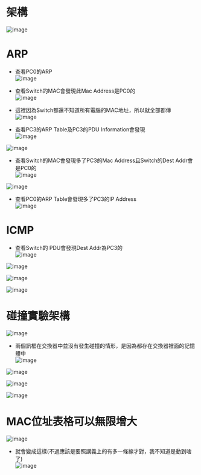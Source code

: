 架構
===
![image](https://github.com/Henryliu880922/Cisco/blob/main/pic/%E5%8D%80%E5%9F%9F%E7%B6%B2%E8%B7%AF%E5%82%B3%E8%BC%B8%E5%8E%9F%E7%90%86/%E6%9E%B6%E6%A7%8B.jpg)  

# ARP
* 查看PC0的ARP  
![image](https://github.com/Henryliu880922/Cisco/blob/main/pic/%E5%8D%80%E5%9F%9F%E7%B6%B2%E8%B7%AF%E5%82%B3%E8%BC%B8%E5%8E%9F%E7%90%86/PC0%20PDU%20Outbound.jpg)  

* 查看Switch的MAC會發現此Mac Address是PC0的  
![image](https://github.com/Henryliu880922/Cisco/blob/main/pic/%E5%8D%80%E5%9F%9F%E7%B6%B2%E8%B7%AF%E5%82%B3%E8%BC%B8%E5%8E%9F%E7%90%86/Switch0%20MAC%20Table.jpg)  

* 這裡因為Switch都還不知道所有電腦的MAC地址，所以就全部都傳  
![image](https://github.com/Henryliu880922/Cisco/blob/main/pic/%E5%8D%80%E5%9F%9F%E7%B6%B2%E8%B7%AF%E5%82%B3%E8%BC%B8%E5%8E%9F%E7%90%86/%E5%9B%A0%E7%82%BA%E6%89%BE%E4%B8%8D%E5%88%B0%E5%B0%8D%E6%87%89%E7%9A%84MAC%20%E5%89%87%E5%85%A8%E9%83%A8%E7%9A%84%E6%8E%A5%E9%9B%BB%E8%85%A6%E7%9A%84Port%E9%83%BD%E9%80%81%E4%B8%80%E4%BB%BD%E8%B3%87%E6%96%99.jpg)  

* 查看PC3的ARP Table及PC3的PDU Information會發現  
![image](https://github.com/Henryliu880922/Cisco/blob/main/pic/%E5%8D%80%E5%9F%9F%E7%B6%B2%E8%B7%AF%E5%82%B3%E8%BC%B8%E5%8E%9F%E7%90%86/PC3%20ARP%20Table.jpg)  

![image](https://github.com/Henryliu880922/Cisco/blob/main/pic/%E5%8D%80%E5%9F%9F%E7%B6%B2%E8%B7%AF%E5%82%B3%E8%BC%B8%E5%8E%9F%E7%90%86/PC3%20PDU%20Outbound.jpg)  

* 查看Switch的MAC會發現多了PC3的Mac Address且Switch的Dest Addr會是PC0的  
![image](https://github.com/Henryliu880922/Cisco/blob/main/pic/%E5%8D%80%E5%9F%9F%E7%B6%B2%E8%B7%AF%E5%82%B3%E8%BC%B8%E5%8E%9F%E7%90%86/Switch0%20MAC%20Table%20PC0%26PC3.jpg)  

![image](https://github.com/Henryliu880922/Cisco/blob/main/pic/%E5%8D%80%E5%9F%9F%E7%B6%B2%E8%B7%AF%E5%82%B3%E8%BC%B8%E5%8E%9F%E7%90%86/Switch0%20PDU%20Outbound.jpg)  

* 查看PC0的ARP Table會發現多了PC3的IP Address  
![image](https://github.com/Henryliu880922/Cisco/blob/main/pic/%E5%8D%80%E5%9F%9F%E7%B6%B2%E8%B7%AF%E5%82%B3%E8%BC%B8%E5%8E%9F%E7%90%86/PC0%20ARP%20Table.jpg)  

# ICMP

* 查看Switch的 PDU會發現Dest Addr為PC3的  
![image](https://github.com/Henryliu880922/Cisco/blob/main/pic/%E5%8D%80%E5%9F%9F%E7%B6%B2%E8%B7%AF%E5%82%B3%E8%BC%B8%E5%8E%9F%E7%90%86/Switch0%20PDU%20Outbound%20ICMP.jpg)  

![image](https://github.com/Henryliu880922/Cisco/blob/main/pic/%E5%8D%80%E5%9F%9F%E7%B6%B2%E8%B7%AF%E5%82%B3%E8%BC%B8%E5%8E%9F%E7%90%86/Switch0%20MAC%20Table%20ICMP.jpg)  

![image](https://github.com/Henryliu880922/Cisco/blob/main/pic/%E5%8D%80%E5%9F%9F%E7%B6%B2%E8%B7%AF%E5%82%B3%E8%BC%B8%E5%8E%9F%E7%90%86/PC0%20ARP%20Table.jpg)  

![image](https://github.com/Henryliu880922/Cisco/blob/main/pic/%E5%8D%80%E5%9F%9F%E7%B6%B2%E8%B7%AF%E5%82%B3%E8%BC%B8%E5%8E%9F%E7%90%86/PC3%20ARP%20Table.jpg)  

# 碰撞實驗架構

![image](https://github.com/Henryliu880922/Cisco/blob/main/pic/%E5%8D%80%E5%9F%9F%E7%B6%B2%E8%B7%AF%E5%82%B3%E8%BC%B8%E5%8E%9F%E7%90%86/%E7%A2%B0%E6%92%9E%E5%AF%A6%E9%A9%97%E6%9E%B6%E6%A7%8B.jpg)  

* 兩個訊框在交換器中並沒有發生碰撞的情形，是因為都存在交換器裡面的記憶體中  
![image](https://github.com/Henryliu880922/Cisco/blob/main/pic/%E5%8D%80%E5%9F%9F%E7%B6%B2%E8%B7%AF%E5%82%B3%E8%BC%B8%E5%8E%9F%E7%90%86/%E5%B0%81%E5%8C%85%E5%90%8C%E6%99%82%E5%82%B3%E9%80%81.jpg)  

![image](https://github.com/Henryliu880922/Cisco/blob/main/pic/%E5%8D%80%E5%9F%9F%E7%B6%B2%E8%B7%AF%E5%82%B3%E8%BC%B8%E5%8E%9F%E7%90%86/Switch0%20PDU%20Outbound%20ICMP.jpg)  

![image](https://github.com/Henryliu880922/Cisco/blob/main/pic/%E5%8D%80%E5%9F%9F%E7%B6%B2%E8%B7%AF%E5%82%B3%E8%BC%B8%E5%8E%9F%E7%90%86/PC1%20to%20PC2%20Switch%20PDU%20Outbound.jpg)  

![image](https://github.com/Henryliu880922/Cisco/blob/main/pic/%E5%8D%80%E5%9F%9F%E7%B6%B2%E8%B7%AF%E5%82%B3%E8%BC%B8%E5%8E%9F%E7%90%86/%E5%B0%81%E5%8C%85%E7%AD%89%E5%BE%85%E5%82%B3%E9%80%81.jpg)  

# MAC位址表格可以無限增大

![image](https://github.com/Henryliu880922/Cisco/blob/main/pic/%E5%8D%80%E5%9F%9F%E7%B6%B2%E8%B7%AF%E5%82%B3%E8%BC%B8%E5%8E%9F%E7%90%86/%E7%A2%B0%E6%92%9E%E5%AF%A6%E9%A9%97%20Switch0%20MAC%20Table.jpg)  

* 就會變成這樣(不過應該是要照講義上的有多一條線才對，我不知道是動到啥了)  
![image](https://github.com/Henryliu880922/Cisco/blob/main/pic/%E5%8D%80%E5%9F%9F%E7%B6%B2%E8%B7%AF%E5%82%B3%E8%BC%B8%E5%8E%9F%E7%90%86/Switch%20Mac%20Table.jpg)  